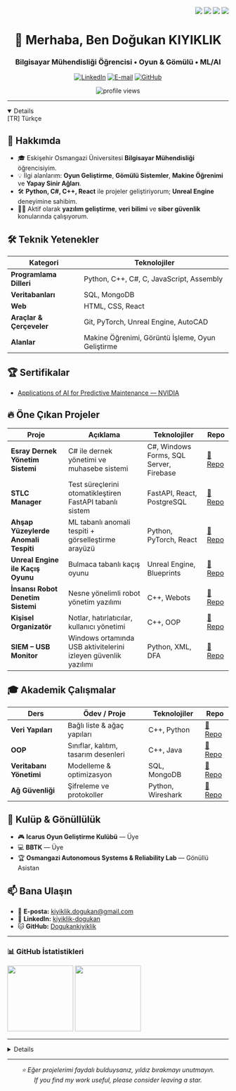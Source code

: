<!-- Language Switch -->
<p align="right">
  <a href="#tr"><img src="https://img.shields.io/badge/Dil-TR-red?style=for-the-badge" /></a>
    <img src="https://img.shields.io/badge/Dil-TR-red?style=for-the-badge" />
  </a>
   <a href="#en"><img src="https://img.shields.io/badge/Language-EN-blue?style=for-the-badge" /></a>
    <img src="https://img.shields.io/badge/Language-EN-blue?style=for-the-badge" />
  </a>
</p>

<h1 align="center">👋 Merhaba, Ben Doğukan KIYIKLIK</h1>
<h3 align="center">Bilgisayar Mühendisliği Öğrencisi • Oyun & Gömülü • ML/AI</h3>

<p align="center">
  <a href="https://www.linkedin.com/in/kiyiklik-dogukan"><img alt="LinkedIn" src="https://img.shields.io/badge/LinkedIn-Doğukan%20KIYIKLIK-blue?style=flat-square&logo=linkedin"></a>
  <a href="mailto:kiyiklik.dogukan@gmail.com"><img alt="E-mail" src="https://img.shields.io/badge/E--mail-kiyiklik.dogukan%40gmail.com-blue?style=flat-square&logo=gmail"></a>
  <a href="https://github.com/Dogukankiyiklik"><img alt="GitHub" src="https://img.shields.io/badge/GitHub-Dogukankiyiklik-black?style=flat-square&logo=github"></a>
</p>

<p align="center">
  <img src="https://komarev.com/ghpvc/?username=Dogukankiyiklik&label=Ziyaretçi&style=flat-square" alt="profile views" />
</p>

---

<details open>
<a id="tr">[TR] Türkçe</a>

## 📌 Hakkımda

- 🎓 Eskişehir Osmangazi Üniversitesi **Bilgisayar Mühendisliği** öğrencisiyim.  
- 💡 İlgi alanlarım: **Oyun Geliştirme**, **Gömülü Sistemler**, **Makine Öğrenimi** ve **Yapay Sinir Ağları**.  
- 🛠️ **Python, C#, C++, React** ile projeler geliştiriyorum; **Unreal Engine** deneyimine sahibim.  
- 👨‍💻 Aktif olarak **yazılım geliştirme**, **veri bilimi** ve **siber güvenlik** konularında çalışıyorum.

## 🛠️ Teknik Yetenekler

| Kategori                 | Teknolojiler |
|--------------------------|--------------|
| **Programlama Dilleri**  | Python, C++, C#, C, JavaScript, Assembly |
| **Veritabanları**        | SQL, MongoDB |
| **Web**                  | HTML, CSS, React |
| **Araçlar & Çerçeveler** | Git, PyTorch, Unreal Engine, AutoCAD |
| **Alanlar**              | Makine Öğrenimi, Görüntü İşleme, Oyun Geliştirme |

## 🏆 Sertifikalar

- [Applications of AI for Predictive Maintenance — NVIDIA](https://learn.nvidia.com/certificates?id=A2w5uaJFTciZ-Iul1gn5uA)

## 🔥 Öne Çıkan Projeler

| Proje | Açıklama | Teknolojiler | Repo |
|------|----------|--------------|------|
| **Esray Dernek Yönetim Sistemi** | C# ile dernek yönetimi ve muhasebe sistemi | C#, Windows Forms, SQL Server, Firebase | [🔗 Repo](https://github.com/Dogukankiyiklik/Esray) |
| **STLC Manager** | Test süreçlerini otomatikleştiren FastAPI tabanlı sistem | FastAPI, React, PostgreSQL | [🔗 Repo](https://github.com/Dogukankiyiklik/STLC-Manager) |
| **Ahşap Yüzeylerde Anomali Tespiti** | ML tabanlı anomali tespiti + görselleştirme arayüzü | Python, PyTorch, React | [🔗 Repo](https://github.com/Dogukankiyiklik/Anomaly-Detection) |
| **Unreal Engine ile Kaçış Oyunu** | Bulmaca tabanlı kaçış oyunu | Unreal Engine, Blueprints | [🔗 Repo](https://github.com/Dogukankiyiklik/Escape-Game) |
| **İnsansı Robot Denetim Sistemi** | Nesne yönelimli robot yönetim yazılımı | C++, Webots | [🔗 Repo](https://github.com/Dogukankiyiklik/Humanoid-Robot) |
| **Kişisel Organizatör** | Notlar, hatırlatıcılar, kullanıcı yönetimi | C++, OOP | [🔗 Repo](https://github.com/Dogukankiyiklik/Personal-Organizer) |
| **SIEM – USB Monitor** | Windows ortamında USB aktivitelerini izleyen güvenlik yazılımı | Python, XML, DFA | [🔗 Repo](https://github.com/Dogukankiyiklik/SIEM-USB-Monitor) |

## 🎓 Akademik Çalışmalar

| Ders | Ödev / Proje | Teknolojiler | Repo |
|-----|---------------|--------------|------|
| **Veri Yapıları** | Bağlı liste & ağaç yapıları | C++, Python | [🔗 Repo](https://github.com/Dogukankiyiklik/Data-Structures) |
| **OOP** | Sınıflar, kalıtım, tasarım desenleri | C++, Java | [🔗 Repo](https://github.com/Dogukankiyiklik/OOP-Projects) |
| **Veritabanı Yönetimi** | Modelleme & optimizasyon | SQL, MongoDB | [🔗 Repo](https://github.com/Dogukankiyiklik/Database-Management) |
| **Ağ Güvenliği** | Şifreleme ve protokoller | Python, Wireshark | [🔗 Repo](https://github.com/Dogukankiyiklik/Network-Security) |

## 🤝 Kulüp & Gönüllülük

- 🎮 **Icarus Oyun Geliştirme Kulübü** — Üye  
- 💻 **BBTK** — Üye  
- 🏆 **Osmangazi Autonomous Systems & Reliability Lab** — Gönüllü Asistan

## 📫 Bana Ulaşın

- 📩 **E-posta:** kiyiklik.dogukan@gmail.com  
- 🔗 **LinkedIn:** [kiyiklik-dogukan](https://www.linkedin.com/in/kiyiklik-dogukan)  
- 🐱 **GitHub:** [Dogukankiyiklik](https://github.com/Dogukankiyiklik)

---

### 📊 GitHub İstatistikleri

<p>
  <img src="https://github-readme-stats.vercel.app/api?username=Dogukankiyiklik&show_icons=true&hide_title=true&include_all_commits=true&count_private=true" height="150" />
  <img src="https://github-readme-stats.vercel.app/api/top-langs/?username=Dogukankiyiklik&layout=compact&langs_count=8" height="150" />
</p>

</details>

---

<details>
<a id="en">English</a>

## 📌 About Me

- 🎓 Computer Engineering student at **Eskişehir Osmangazi University**.  
- 💡 Interests: **Game Development**, **Embedded Systems**, **Machine Learning**, **Neural Networks**.  
- 🛠️ Building with **Python, C#, C++, React**; experienced with **Unreal Engine**.  
- 👨‍💻 Currently focused on **software engineering**, **data science**, and **cybersecurity**.

## 🛠️ Technical Skills

| Category             | Technologies |
|---------------------|--------------|
| **Languages**       | Python, C++, C#, C, JavaScript, Assembly |
| **Databases**       | SQL, MongoDB |
| **Web**             | HTML, CSS, React |
| **Tools & Frameworks** | Git, PyTorch, Unreal Engine, AutoCAD |
| **Domains**         | Machine Learning, Computer Vision, Game Dev |

## 🏆 Certifications

- [Applications of AI for Predictive Maintenance — NVIDIA](https://learn.nvidia.com/certificates?id=A2w5uaJFTciZ-Iul1gn5uA)

## 🔥 Featured Projects

| Project | Description | Stack | Repo |
|--------|-------------|-------|------|
| **Esray Association Management System** | Accounting & management system | C#, Windows Forms, SQL Server, Firebase | [🔗 Repo](https://github.com/Dogukankiyiklik/Esray) |
| **STLC Manager** | FastAPI-based test process automation | FastAPI, React, PostgreSQL | [🔗 Repo](https://github.com/Dogukankiyiklik/STLC-Manager) |
| **Anomaly Detection on Wooden Surfaces** | ML-based anomaly detection + UI | Python, PyTorch, React | [🔗 Repo](https://github.com/Dogukankiyiklik/Anomaly-Detection) |
| **Escape Game with Unreal Engine** | Puzzle-based escape game | Unreal Engine, Blueprints | [🔗 Repo](https://github.com/Dogukankiyiklik/Escape-Game) |
| **Humanoid Robot Control System** | OOP-driven robot management | C++, Webots | [🔗 Repo](https://github.com/Dogukankiyiklik/Humanoid-Robot) |
| **Personal Organizer** | Notes, reminders, user mgmt | C++, OOP | [🔗 Repo](https://github.com/Dogukankiyiklik/Personal-Organizer) |
| **SIEM – USB Monitor** | Tracks USB activity on Windows | Python, XML, DFA | [🔗 Repo](https://github.com/Dogukankiyiklik/SIEM-USB-Monitor) |

## 🎓 Academic Work

| Course | Assignment / Project | Stack | Repo |
|-------|-----------------------|-------|------|
| **Data Structures** | Lists & trees | C++, Python | [🔗 Repo](https://github.com/Dogukankiyiklik/Data-Structures) |
| **OOP** | Classes, inheritance, patterns | C++, Java | [🔗 Repo](https://github.com/Dogukankiyiklik/OOP-Projects) |
| **Database Management** | Modeling & optimization | SQL, MongoDB | [🔗 Repo](https://github.com/Dogukankiyiklik/Database-Management) |
| **Network Security** | Cryptography & protocols | Python, Wireshark | [🔗 Repo](https://github.com/Dogukankiyiklik/Network-Security) |

## 🤝 Clubs & Volunteering

- 🎮 **Icarus Game Dev Club** — Member  
- 💻 **Computer and IT Club (BBTK)** — Member  
- 🏆 **Osmangazi Autonomous Systems & Reliability Lab** — Volunteer Assistant

## 📫 Contact

- 📩 **E-mail:** kiyiklik.dogukan@gmail.com  
- 🔗 **LinkedIn:** [kiyiklik-dogukan](https://www.linkedin.com/in/kiyiklik-dogukan)  
- 🐱 **GitHub:** [Dogukankiyiklik](https://github.com/Dogukankiyiklik)

---

### 📊 GitHub Stats

<p>
  <img src="https://github-readme-stats.vercel.app/api?username=Dogukankiyiklik&show_icons=true&hide_title=true&include_all_commits=true&count_private=true" height="150" />
  <img src="https://github-readme-stats.vercel.app/api/top-langs/?username=Dogukankiyiklik&layout=compact&langs_count=8" height="150" />
</p>

</details>

---

<p align="center">
  <i>⭐ Eğer projelerimi faydalı bulduysanız, yıldız bırakmayı unutmayın.</i><br/>
  <i>If you find my work useful, please consider leaving a star.</i>
</p>
